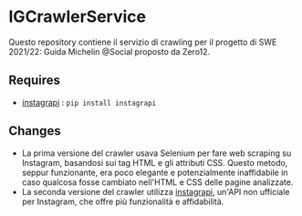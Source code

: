 # IGCrawlerService

Questo repository contiene il servizio di crawling per il progetto di SWE 2021/22: Guida Michelin @Social proposto da Zero12. 

## Requires

- [instagrapi](https://github.com/adw0rd/instagrapi) :  `pip install instagrapi`

## Changes

- La prima versione del crawler usava Selenium per fare web scraping su Instagram, basandosi sui tag HTML e gli attributi CSS. Questo metodo, seppur funzionante, era poco elegante e 
  potenzialmente inaffidabile in caso qualcosa fosse cambiato nell'HTML e CSS delle pagine analizzate.
- La seconda versione del crawler utilizza [instagrapi](https://github.com/adw0rd/instagrapi), un'API non ufficiale per Instagram, che offre più funzionalità e affidabilità.



